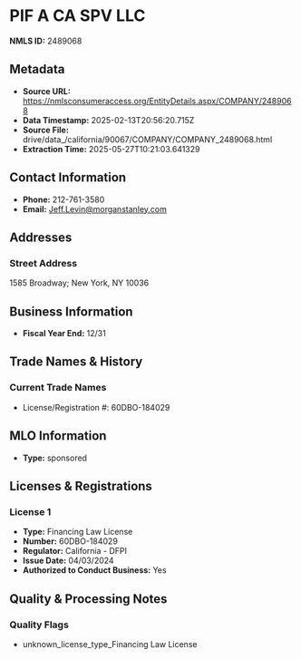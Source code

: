 # PIF A CA SPV LLC

**NMLS ID:** 2489068

## Metadata
- **Source URL:** https://nmlsconsumeraccess.org/EntityDetails.aspx/COMPANY/2489068
- **Data Timestamp:** 2025-02-13T20:56:20.715Z
- **Source File:** drive/data_/california/90067/COMPANY/COMPANY_2489068.html
- **Extraction Time:** 2025-05-27T10:21:03.641329

## Contact Information
- **Phone:** 212-761-3580
- **Email:** Jeff.Levin@morganstanley.com

## Addresses
### Street Address
1585 Broadway; New York, NY 10036

## Business Information
- **Fiscal Year End:** 12/31

## Trade Names & History
### Current Trade Names
- License/Registration #: 60DBO-184029

## MLO Information
- **Type:** sponsored

## Licenses & Registrations

### License 1
- **Type:** Financing Law License
- **Number:** 60DBO-184029
- **Regulator:** California - DFPI
- **Issue Date:** 04/03/2024
- **Authorized to Conduct Business:** Yes

## Quality & Processing Notes
### Quality Flags
- unknown_license_type_Financing Law License
